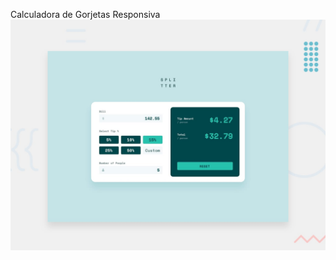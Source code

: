 Calculadora de Gorjetas Responsiva
![Design preview for the Tip calculator app coding challenge](./design/desktop-preview.jpg)
